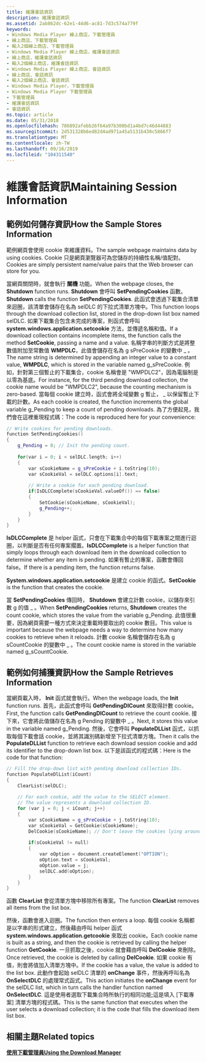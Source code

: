 ```yaml
---
title: 維護會話資訊
description: 維護會話資訊
ms.assetid: 2ab862dc-62e1-44d6-ac81-7d3c574a779f
keywords:
- Windows Media Player 線上商店，下載管理員
- 線上商店、下載管理員
- 輸入2個線上商店、下載管理員
- Windows Media Player 線上商店，維護會話資訊
- 線上商店，維護會話資訊
- 輸入2個線上商店，維護會話資訊
- Windows Media Player 線上商店、會話資訊
- 線上商店、會話資訊
- 輸入2個線上商店、會話資訊
- Windows Media Player，下載管理員
- Windows Media Player 下載管理員
- 下載管理員
- 維護會話資訊
- 會話資訊
ms.topic: article
ms.date: 05/31/2018
ms.openlocfilehash: 786892afebb26f64a97b300bd1a4bd7c46d44883
ms.sourcegitcommit: 2d531328b6ed82d4ad971a45a5131b430c5866f7
ms.translationtype: MT
ms.contentlocale: zh-TW
ms.lasthandoff: 09/16/2019
ms.locfileid: "104311540"
---
```

# <a name="maintaining-session-information"></a><span data-ttu-id="7bc4a-117">維護會話資訊</span><span class="sxs-lookup"><span data-stu-id="7bc4a-117">Maintaining Session Information</span></span>

## <a name="how-the-sample-stores-information"></a><span data-ttu-id="7bc4a-118">範例如何儲存資訊</span><span class="sxs-lookup"><span data-stu-id="7bc4a-118">How the Sample Stores Information</span></span>

<span data-ttu-id="7bc4a-119">範例網頁會使用 cookie 來維護資料。</span><span class="sxs-lookup"><span data-stu-id="7bc4a-119">The sample webpage maintains data by using cookies.</span></span> <span data-ttu-id="7bc4a-120">Cookie 只是網頁瀏覽器可為您儲存的持續性名稱/值配對。</span><span class="sxs-lookup"><span data-stu-id="7bc4a-120">Cookies are simply persistent name/value pairs that the Web browser can store for you.</span></span>

<span data-ttu-id="7bc4a-121">當網頁關閉時，就會執行 **關機** 功能。</span><span class="sxs-lookup"><span data-stu-id="7bc4a-121">When the webpage closes, the **Shutdown** function runs.</span></span> <span data-ttu-id="7bc4a-122">**Shutdown** 會呼叫 **SetPendingCookies** 函數。</span><span class="sxs-lookup"><span data-stu-id="7bc4a-122">**Shutdown** calls the function **SetPendingCookies**.</span></span> <span data-ttu-id="7bc4a-123">此函式會透過下載集合清單來迴圈，該清單會儲存在名為 selDLC 的下拉式清單方塊中。</span><span class="sxs-lookup"><span data-stu-id="7bc4a-123">This function loops through the download collection list, stored in the drop-down list box named selDLC.</span></span> <span data-ttu-id="7bc4a-124">如果下載集合包含未完成的專案，則函式會呼叫 **system.windows.application.setcookie** 方法，並傳遞名稱和值。</span><span class="sxs-lookup"><span data-stu-id="7bc4a-124">If a download collection contains incomplete items, the function calls the method **SetCookie**, passing a name and a value.</span></span> <span data-ttu-id="7bc4a-125">名稱字串的判斷方式是將整數值附加至常數值 **WMPDLC**，此值會儲存在名為 g sPreCookie 的變數中 \_ 。</span><span class="sxs-lookup"><span data-stu-id="7bc4a-125">The name string is determined by appending an integer value to a constant value, **WMPDLC**, which is stored in the variable named g\_sPreCookie.</span></span> <span data-ttu-id="7bc4a-126">例如，針對第三個暫止的下載集合，cookie 名稱會是 "WMPDLC2"，因為電腦制是以零為基底。</span><span class="sxs-lookup"><span data-stu-id="7bc4a-126">For instance, for the third pending download collection, the cookie name would be "WMPDLC2", because the counting mechanism is zero-based.</span></span> <span data-ttu-id="7bc4a-127">當每個 cookie 建立時，函式會將全域變數 g 暫止， \_ 以保留暫止下載的計數。</span><span class="sxs-lookup"><span data-stu-id="7bc4a-127">As each cookie is created, the function increments the global variable g\_Pending to keep a count of pending downloads.</span></span> <span data-ttu-id="7bc4a-128">為了方便起見，我們會在這裡重現程式碼：</span><span class="sxs-lookup"><span data-stu-id="7bc4a-128">The code is reproduced here for your convenience:</span></span>


```C++
// Write cookies for pending downloads.
function SetPendingCookies()
{
    g_Pending = 0; // Init the pending count.
    
    for(var i = 0; i < selDLC.length; i++)
    {
        var sCookieName = g_sPreCookie + i.toString(10);
        var sCookieVal = selDLC.options[i].text;
    
        // Write a cookie for each pending download.    
        if(IsDLCComplete(sCookieVal.valueOf()) == false)
        {      
            SetCookie(sCookieName, sCookieVal);
            g_Pending++;
        }        
    }
}

```



<span data-ttu-id="7bc4a-129">**IsDLCComplete** 是 helper 函式，只會在下載集合中的每個下載專案之間進行迴圈，以判斷是否有任何專案擱置。</span><span class="sxs-lookup"><span data-stu-id="7bc4a-129">**IsDLCComplete** is a helper function that simply loops through each download item in the download collection to determine whether any item is pending.</span></span> <span data-ttu-id="7bc4a-130">如果有暫止的專案，函數會傳回 false。</span><span class="sxs-lookup"><span data-stu-id="7bc4a-130">If there is a pending item, the function returns false.</span></span>

<span data-ttu-id="7bc4a-131">**System.windows.application.setcookie** 是建立 cookie 的函式。</span><span class="sxs-lookup"><span data-stu-id="7bc4a-131">**SetCookie** is the function that creates the cookie.</span></span>

<span data-ttu-id="7bc4a-132">當 **SetPendingCookies** 傳回時， **Shutdown** 會建立計數 cookie，以儲存來引數 g 的值 \_ 。</span><span class="sxs-lookup"><span data-stu-id="7bc4a-132">When **SetPendingCookies** returns, **Shutdown** creates the count cookie, which stores the value from the variable g\_Pending.</span></span> <span data-ttu-id="7bc4a-133">此值很重要，因為網頁需要一種方式來決定重載時要取出的 cookie 數目。</span><span class="sxs-lookup"><span data-stu-id="7bc4a-133">This value is important because the webpage needs a way to determine how many cookies to retrieve when it reloads.</span></span> <span data-ttu-id="7bc4a-134">計數 cookie 名稱會儲存在名為 g sCountCookie 的變數中 \_ 。</span><span class="sxs-lookup"><span data-stu-id="7bc4a-134">The count cookie name is stored in the variable named g\_sCountCookie.</span></span>

## <a name="how-the-sample-retrieves-information"></a><span data-ttu-id="7bc4a-135">範例如何捕獲資訊</span><span class="sxs-lookup"><span data-stu-id="7bc4a-135">How the Sample Retrieves Information</span></span>

<span data-ttu-id="7bc4a-136">當網頁載入時， **Init** 函式就會執行。</span><span class="sxs-lookup"><span data-stu-id="7bc4a-136">When the webpage loads, the **Init** function runs.</span></span> <span data-ttu-id="7bc4a-137">首先，此函式會呼叫 **GetPendingDlCount** 來取得計數 cookie。</span><span class="sxs-lookup"><span data-stu-id="7bc4a-137">First, the function calls **GetPendingDlCount** to retrieve the count cookie.</span></span> <span data-ttu-id="7bc4a-138">接下來，它會將此值儲存在名為 g Pending 的變數中 \_ 。</span><span class="sxs-lookup"><span data-stu-id="7bc4a-138">Next, it stores this value in the variable named g\_Pending.</span></span> <span data-ttu-id="7bc4a-139">然後，它會呼叫 **PopulateDLList** 函式，以抓取每個下載會話 cookie，並將其識別碼新增至下拉式清單方塊。</span><span class="sxs-lookup"><span data-stu-id="7bc4a-139">Then it calls the **PopulateDLList** function to retrieve each download session cookie and add its identifier to the drop-down list box.</span></span> <span data-ttu-id="7bc4a-140">以下是該函式的程式碼：</span><span class="sxs-lookup"><span data-stu-id="7bc4a-140">Here is the code for that function:</span></span>


```C++
// Fill the drop-down list with pending download collection IDs.
function PopulateDlList(iCount)
{
    ClearList(selDLC);
     
    // For each cookie, add the value to the SELECT element.
    // The value represents a download collection ID.  
    for (var j = 0; j < iCount; j++)
    {
        var sCookieName = g_sPreCookie + j.toString(10);        
        var sCookieVal = GetCookie(sCookieName);
        DelCookie(sCookieName); // Don't leave the cookies lying around. 
  
        if(sCookieVal != null)
        {      
            var oOption = document.createElement("OPTION");
            oOption.text = sCookieVal;
            oOption.value = j;
            selDLC.add(oOption); 
        }          
    }
}

```



<span data-ttu-id="7bc4a-141">函數 **ClearList** 會從清單方塊中移除所有專案。</span><span class="sxs-lookup"><span data-stu-id="7bc4a-141">The function **ClearList** removes all items from the list box.</span></span>

<span data-ttu-id="7bc4a-142">然後，函數會進入迴圈。</span><span class="sxs-lookup"><span data-stu-id="7bc4a-142">The function then enters a loop.</span></span> <span data-ttu-id="7bc4a-143">每個 cookie 名稱都是以字串的形式建立，然後藉由呼叫 helper 函式 **system.windows.application.getcookie** 來取出 cookie。</span><span class="sxs-lookup"><span data-stu-id="7bc4a-143">Each cookie name is built as a string, and then the cookie is retrieved by calling the helper function **GetCookie**.</span></span> <span data-ttu-id="7bc4a-144">一旦抓取之後，cookie 就會藉由呼叫 **DelCookie** 來刪除。</span><span class="sxs-lookup"><span data-stu-id="7bc4a-144">Once retrieved, the cookie is deleted by calling **DelCookie**.</span></span> <span data-ttu-id="7bc4a-145">如果 cookie 有值，則會將值加入清單方塊中。</span><span class="sxs-lookup"><span data-stu-id="7bc4a-145">If the cookie has a value, the value is added to the list box.</span></span> <span data-ttu-id="7bc4a-146">此動作會起始 selDLC 清單的 **onChange** 事件，然後再呼叫名為 **OnSelectDLC** 的處理常式函式。</span><span class="sxs-lookup"><span data-stu-id="7bc4a-146">This action initiates the **onChange** event for the selDLC list, which in turn calls the handler function named **OnSelectDLC**.</span></span> <span data-ttu-id="7bc4a-147">這是使用者選取下載集合時所執行的相同功能;這是填入 [下載專案] 清單方塊的程式碼。</span><span class="sxs-lookup"><span data-stu-id="7bc4a-147">This is the same function that executes when the user selects a download collection; it is the code that fills the download item list box.</span></span>

## <a name="related-topics"></a><span data-ttu-id="7bc4a-148">相關主題</span><span class="sxs-lookup"><span data-stu-id="7bc4a-148">Related topics</span></span>

<dl> <dt>

[<span data-ttu-id="7bc4a-149">**使用下載管理員**</span><span class="sxs-lookup"><span data-stu-id="7bc4a-149">**Using the Download Manager**</span></span>](using-the-download-manager.md)
</dt> </dl>

 

 




